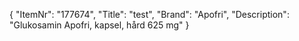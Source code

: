 {
  "ItemNr": "177674",
  "Title": "test",
  "Brand": "Apofri",
  "Description": "Glukosamin Apofri, kapsel, hård 625 mg"
}